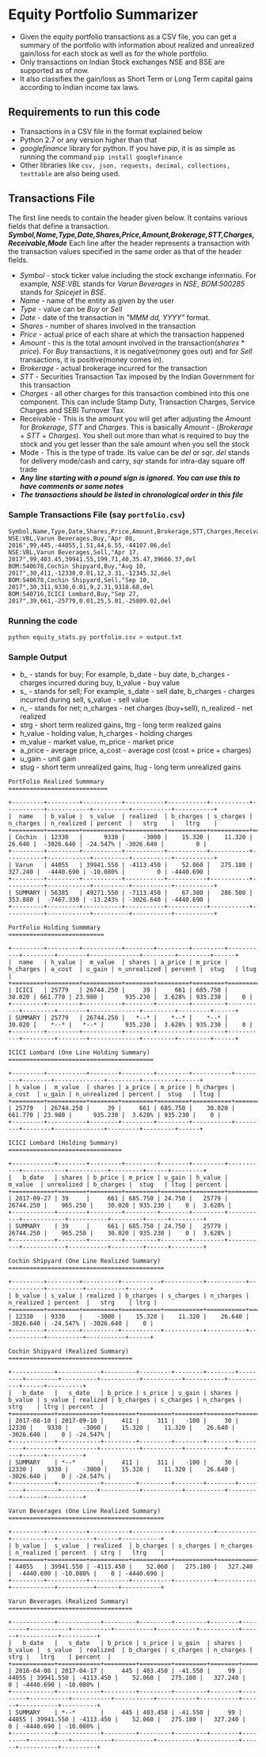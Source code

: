 # Equity Portfolio Summarizer
* Given the equity portfolio transactions as a CSV file, you can get a summary of the portfolio with information about realized and unrealized gain/loss for each stock as well as for the whole portfolio.
* Only transactions on Indian Stock exchanges NSE and BSE are supported as of now.
* It also classifies the gain/loss as Short Term or Long Term capital gains according to Indian income tax laws.

## Requirements to run this code ##
* Transactions in a CSV file in the format explained below
* Python 2.7 or any version higher than that
* _googlefinance_ library for python. If you have _pip_, it is as simple as running the command `pip install googlefinance`
* Other libraries like `csv, json, requests, decimal, collections, texttable` are also being used.

## Transactions File ##
The first line needs to contain the header given below. It contains various fields that define a transaction.
___Symbol,Name,Type,Date,Shares,Price,Amount,Brokerage,STT,Charges,Receivable,Mode___
Each line after the header represents a transaction with the transaction values specified in the same order as that of the header fields.

* _Symbol_ - stock ticker value including the stock exchange informatio. For example, _NSE:VBL_ stands for _Varun Beverages_ in _NSE_, _BOM:500285_ stands for _Spicejet_ in _BSE_.
* _Name_ - name of the entity as given by the user
* _Type_ - value can be _Buy_ or _Sell_
* _Date_ - date of the transaction in _"MMM dd, YYYY"_ format.
* _Shares_ - number of shares involved in the transaction
* _Price_ - actual price of each share at which the transaction happened
* _Amount_ - this is the total amount involved in the transaction(_shares_ * _price_). For _Buy_ transactions, it is negative(money goes out) and for _Sell_ transactions, it is positive(money comes in).
* _Brokerage_ - actual brokerage incurred for the transaction
* _STT_ - Securities Transaction Tax imposed by the Indian Government for this transaction
* _Charges_ - all other charges for this transaction combined into this one component. This can include Stamp Duty, Transaction Charges, Service Charges and SEBI Turnover Tax.
* Receivable - This is the amount you will get after adjusting the _Amount_ for _Brokerage_, _STT_ and _Charges_. This is basically _Amount_ - (_Brokerage_ + _STT_ + _Charges_). You shell out more than what is required to buy the stock and you get lesser than the sale amount when you sell the stock
* Mode - This is the type of trade. Its value can be _del_ or _sqr_. _del_ stands for delivery mode/cash and carry, _sqr_ stands for intra-day square off trade
* ___Any line starting with a pound sign is ignored. You can use this to have comments or some notes___
* ___The transactions should be listed in chronological order in this file___

### Sample Transactions File (say `portfolio.csv`) ###
```
Symbol,Name,Type,Date,Shares,Price,Amount,Brokerage,STT,Charges,Receivable,Mode
NSE:VBL,Varun Beverages,Buy,"Apr 08, 2016",99,445,-44055,1.51,44,6.55,-44107.06,del
NSE:VBL,Varun Beverages,Sell,"Apr 17, 2017",99,403.45,39941.55,199.71,40,35.47,39666.37,del
BOM:540678,Cochin Shipyard,Buy,"Aug 10, 2017",30,411,-12330,0.01,12,3.31,-12345.32,del
BOM:540678,Cochin Shipyard,Sell,"Sep 10, 2017",30,311,9330,0.01,9,2.31,9318.68,del
BOM:540716,ICICI Lombard,Buy,"Sep 27, 2017",39,661,-25779,0.01,25,5.01,-25809.02,del
```
### Running the code ###
`
python equity_stats.py portfolio.csv > output.txt
`

### Sample Output ###
* b_ - stands for buy; For example, b_date - buy date, b_charges - charges incurred during buy, b_value - buy value
* s_ - stands for sell; For example, s_date - sell date, b_charges - charges incurred during sell, s_value - sell value
* n_ - stands for net; n_charges - net charges (buy+sell), n_realized - net realized
* strg - short term realized gains, ltrg - long term realized gains
* h_value - holding value, h_charges - holding charges
* m_value - market value, m_price - market price
* a_price - average price, a_cost - average cost (cost = price + charges)
* u_gain - unit gain
* stug - short term unrealized gains, ltug - long term unrealized gains

```
PortFolio Realized Summmary
============================

+---------+---------+-----------+-----------+-----------+-----------+-----------+------------+----------+-----------+-----------+
|  name   | b_value |  s_value  | realized  | b_charges | s_charges | n_charges | n_realized | percent  |   strg    |   ltrg    |
+=========+=========+===========+===========+===========+===========+===========+============+==========+===========+===========+
| Cochin  | 12330   |      9330 |     -3000 |    15.320 |    11.320 |    26.640 |  -3026.640 | -24.547% | -3026.640 |         0 |
+---------+---------+-----------+-----------+-----------+-----------+-----------+------------+----------+-----------+-----------+
| Varun   | 44055   | 39941.550 | -4113.450 |    52.060 |   275.180 |   327.240 |  -4440.690 | -10.080% |         0 | -4440.690 |
+---------+---------+-----------+-----------+-----------+-----------+-----------+------------+----------+-----------+-----------+
| SUMMARY | 56385   | 49271.550 | -7113.450 |    67.380 |   286.500 |   353.880 |  -7467.330 | -13.243% | -3026.640 | -4440.690 |
+---------+---------+-----------+-----------+-----------+-----------+-----------+------------+----------+-----------+-----------+

PortFolio Holding Summmary
===========================

+---------+---------+-----------+--------+---------+---------+-----------+---------+--------+--------------+---------+---------+------+
|  name   | h_value |  m_value  | shares | a_price | m_price | h_charges | a_cost  | u_gain | n_unrealized | percent |  stug   | ltug |
+=========+=========+===========+========+=========+=========+===========+=========+========+==============+=========+=========+======+
| ICICI   | 25779   | 26744.250 |     39 |     661 | 685.750 |    30.020 | 661.770 | 23.980 |      935.230 |  3.628% | 935.230 |    0 |
+---------+---------+-----------+--------+---------+---------+-----------+---------+--------+--------------+---------+---------+------+
| SUMMARY | 25779   | 26744.250 |   *--* |    *--* |    *--* |    30.020 |    *--* |   *--* |      935.230 |  3.628% | 935.230 |    0 |
+---------+---------+-----------+--------+---------+---------+-----------+---------+--------+--------------+---------+---------+------+

ICICI Lombard (One Line Holding Summary)
=========================================

+---------+-----------+--------+---------+---------+-----------+---------+--------+--------------+---------+---------+------+
| h_value |  m_value  | shares | a_price | m_price | h_charges | a_cost  | u_gain | n_unrealized | percent |  stug   | ltug |
+=========+===========+========+=========+=========+===========+=========+========+==============+=========+=========+======+
| 25779   | 26744.250 |     39 |     661 | 685.750 |    30.020 | 661.770 | 23.980 |      935.230 |  3.628% | 935.230 |    0 |
+---------+-----------+--------+---------+---------+-----------+---------+--------+--------------+---------+---------+------+

ICICI Lombard (Holding Summary)
================================

+------------+--------+---------+---------+--------+---------+-----------+------------+-----------+---------+------+---------+
|   b_date   | shares | b_price | m_price | u_gain | h_value |  m_value  | unrealized | b_charges |  stug   | ltug | percent |
+============+========+=========+=========+========+=========+===========+============+===========+=========+======+=========+
| 2017-09-27 | 39     |     661 | 685.750 | 24.750 |   25779 | 26744.250 |    965.250 |    30.020 | 935.230 |    0 |  3.628% |
+------------+--------+---------+---------+--------+---------+-----------+------------+-----------+---------+------+---------+
| SUMMARY    | 39     |     661 | 685.750 | 24.750 |   25779 | 26744.250 |    965.250 |    30.020 | 935.230 |    0 |  3.628% |
+------------+--------+---------+---------+--------+---------+-----------+------------+-----------+---------+------+---------+

Cochin Shipyard (One Line Realized Summary)
============================================

+---------+---------+----------+-----------+-----------+-----------+------------+----------+-----------+------+
| b_value | s_value | realized | b_charges | s_charges | n_charges | n_realized | percent  |   strg    | ltrg |
+=========+=========+==========+===========+===========+===========+============+==========+===========+======+
| 12330   | 9330    |    -3000 |    15.320 |    11.320 |    26.640 |  -3026.640 | -24.547% | -3026.640 |    0 |
+---------+---------+----------+-----------+-----------+-----------+------------+----------+-----------+------+

Cochin Shipyard (Realized Summary)
===================================

+------------+------------+---------+---------+--------+--------+---------+---------+----------+-----------+-----------+-----------+-----------+------+----------+
|   b_date   |   s_date   | b_price | s_price | u_gain | shares | b_value | s_value | realized | b_charges | s_charges | n_charges |   strg    | ltrg | percent  |
+============+============+=========+=========+========+========+=========+=========+==========+===========+===========+===========+===========+======+==========+
| 2017-08-10 | 2017-09-10 |     411 |     311 |   -100 |     30 |   12330 |    9330 |    -3000 |    15.320 |    11.320 |    26.640 | -3026.640 |    0 | -24.547% |
+------------+------------+---------+---------+--------+--------+---------+---------+----------+-----------+-----------+-----------+-----------+------+----------+
| SUMMARY    | *--*       |     411 |     311 |   -100 |     30 |   12330 |    9330 |    -3000 |    15.320 |    11.320 |    26.640 | -3026.640 |    0 | -24.547% |
+------------+------------+---------+---------+--------+--------+---------+---------+----------+-----------+-----------+-----------+-----------+------+----------+

Varun Beverages (One Line Realized Summary)
============================================

+---------+-----------+-----------+-----------+-----------+-----------+------------+----------+------+-----------+
| b_value |  s_value  | realized  | b_charges | s_charges | n_charges | n_realized | percent  | strg |   ltrg    |
+=========+===========+===========+===========+===========+===========+============+==========+======+===========+
| 44055   | 39941.550 | -4113.450 |    52.060 |   275.180 |   327.240 |  -4440.690 | -10.080% |    0 | -4440.690 |
+---------+-----------+-----------+-----------+-----------+-----------+------------+----------+------+-----------+

Varun Beverages (Realized Summary)
===================================

+------------+------------+---------+---------+---------+--------+---------+-----------+-----------+-----------+-----------+-----------+------+-----------+----------+
|   b_date   |   s_date   | b_price | s_price | u_gain  | shares | b_value |  s_value  | realized  | b_charges | s_charges | n_charges | strg |   ltrg    | percent  |
+============+============+=========+=========+=========+========+=========+===========+===========+===========+===========+===========+======+===========+==========+
| 2016-04-08 | 2017-04-17 |     445 | 403.450 | -41.550 |     99 |   44055 | 39941.550 | -4113.450 |    52.060 |   275.180 |   327.240 |    0 | -4440.690 | -10.080% |
+------------+------------+---------+---------+---------+--------+---------+-----------+-----------+-----------+-----------+-----------+------+-----------+----------+
| SUMMARY    | *--*       |     445 | 403.450 | -41.550 |     99 |   44055 | 39941.550 | -4113.450 |    52.060 |   275.180 |   327.240 |    0 | -4440.690 | -10.080% |
+------------+------------+---------+---------+---------+--------+---------+-----------+-----------+-----------+-----------+-----------+------+-----------+----------+

```
